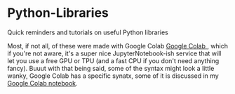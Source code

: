 # Python-Libraries
Quick reminders and tutorials on useful Python libraries


Most, if not all, of these were made with Google Colab [Google Colab ](https://colab.research.google.com "Google Colab"), which if you're not aware, it's a super nice JupyterNotebook-ish service that will let you use a free GPU or TPU (and a fast CPU if you don't need anything fancy). Buuut with that being said, some of the syntax might look a little wanky, Google Colab has a specific synatx, some of it is discussed in my [Google Colab notebook](https://github.com/punctuationmarks/Python-Libraries/blob/master/Google_Colab.ipynb).
